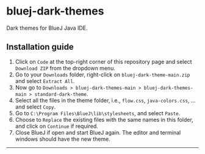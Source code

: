# bluej-dark-themes
Dark themes for BlueJ Java IDE.

Installation guide
-----------------------------------------------------------------------------------------------

1. Click on ```Code``` at the top-right corner of this repository page and select ```Download ZIP``` from the dropdown menu.
2. Go to your ```Downloads``` folder, right-click on ```bluej-dark-theme-main.zip``` and select ```Extract All```.
3. Now go to ```Downloads > bluej-dark-themes-main > bluej-dark-themes-main > standard-dark-theme```.
4. Select all the files in the theme folder, i.e., ```flow.css```, ```java-colors.css```, ... and select ```Copy```.
5. Go to ```C:\Program Files\BlueJ\lib\stylesheets```, and select ```Paste```.
6. Choose to ```Replace``` the existing files with the same names in this folder, and click on ```Continue``` if required.
7. Close BlueJ if open and start BlueJ again. The editor and terminal windows should have the new theme.

-----------------------------------------------------------------------------------------------